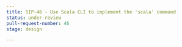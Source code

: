 ```yaml
---
title: SIP-46 - Use Scala CLI to implement the 'scala' command
status: under-review
pull-request-number: 46
stage: design

---
```

